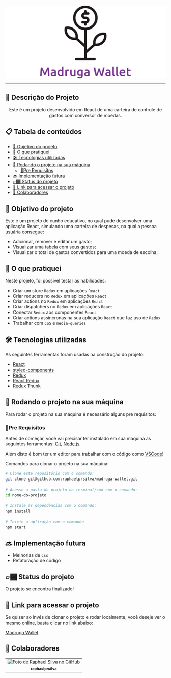 ![teste](./src/assets/images/madruga-wallet-black-logo.svg)

---

## :memo: Descrição do Projeto

<p align="center">Este é um projeto desenvolvido em React de uma carteira de controle de gastos com conversor de moedas.</p>

## 📋 Tabela de conteúdos

<!--ts-->

- [🎯 Objetivo do projeto](#🎯-objetivo-do-projeto)
- [📝 O que pratiquei](#📝-o-que-pratiquei)
- [🛠 Tecnologias utilizadas](#🛠-tecnologias-utilizadas)
- [🚀 Rodando o projeto na sua máquina](#🚀-rodando-o-projeto-na-sua-máquina)
  - [📍Pre Requisitos](#📍-pre-requisitos)
- [🔜 Implementação futura](#🔜-implementação-futura)
- [👉🏾 Status do projeto](#👉🏾-status-do-projeto)
- [🔗 Link para acessar o projeto](#🔗-link-para-acessar-o-projeto)
- [🤝 Colaboradores](#🤝-colaboradores)

<!--te-->

## 🎯 Objetivo do projeto

Este é um projeto de cunho educativo, no qual pude desenvolver uma aplicação React, simulando uma carteira de despesas, na qual a pessoa usuária consegue:

- Adicionar, remover e editar um gasto;
- Visualizar uma tabela com seus gastos;
- Visualizar o total de gastos convertidos para uma moeda de escolha;

## 📝 O que pratiquei

Neste projeto, foi possível testar as habilidades:

- Criar um store `Redux` em aplicações `React`
- Criar reducers no `Redux` em aplicações `React`
- Criar actions no `Redux` em aplicações `React`
- Criar dispatchers no `Redux` em aplicações `React`
- Conectar `Redux` aos componentes `React`
- Criar actions assíncronas na sua aplicação `React` que faz uso de `Redux`
- Trabalhar com `CSS` e `media-queries`

## 🛠 Tecnologias utilizadas

As seguintes ferramentas foram usadas na construção do projeto:

- [React](https://pt-br.reactjs.org/)
- [styled-components](https://styled-components.com/)
- [Redux](https://redux.js.org/)
- [React Redux](https://react-redux.js.org/)
- [Redux Thunk](https://github.com/reduxjs/redux-thunk)

## 🚀 Rodando o projeto na sua máquina

Para rodar o projeto na sua máquina é necessário alguns pre requisitos:

### 📍Pre Requisitos

Antes de começar, você vai precisar ter instalado em sua máquina as seguintes ferramentas:
[Git](https://git-scm.com), [Node.js](https://nodejs.org/en/).

Além disto é bom ter um editor para trabalhar com o código como [VSCode](https://code.visualstudio.com/)!

Comandos para clonar o projeto na sua máquina:

```bash
# Clone este repositório com o comando:
git clone git@github.com:raphaelprsilva/madruga-wallet.git

# Acesse a pasta do projeto no terminal/cmd com o comando:
cd nome-do-projeto

# Instale as dependências com o comando:
npm install

# Inicie a aplicação com o comando:
npm start

```

## 🔜 Implementação futura

- Melhorias de `css`
- Refatoração de código

## 👉🏾 Status do projeto

O projeto se encontra finalizado!

## 🔗 Link para acessar o projeto

Se quiser ao invés de clonar o projeto e rodar localmente, você deseje ver o mesmo online, basta clicar no link abaixo:

<a href="https://www.madruga-wallet.elraphael.com.br" target="_blank" rel="noopener">Madruga Wallet</a>

## 🤝 Colaboradores

<table>
  <tr>
    <td align="center">
      <a href="http://github.com/raphaelprsilva">
        <img src="https://avatars.githubusercontent.com/u/50886915?s=400&u=fa3df0caab0c83b9f88678abd93e8d5a81a5cd6f&v=4" width="100px;" alt="Foto de Raphael Silva no GitHub"/><br>
        <sub>
          <b>raphaelprsilva</b>
        </sub>
      </a>
    </td>
  </tr>
</table>
